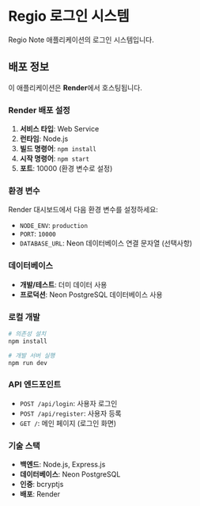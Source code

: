 # Regio 로그인 시스템

Regio Note 애플리케이션의 로그인 시스템입니다.

## 배포 정보

이 애플리케이션은 **Render**에서 호스팅됩니다.

### Render 배포 설정

1. **서비스 타입**: Web Service
2. **런타임**: Node.js
3. **빌드 명령어**: `npm install`
4. **시작 명령어**: `npm start`
5. **포트**: 10000 (환경 변수로 설정)

### 환경 변수

Render 대시보드에서 다음 환경 변수를 설정하세요:

- `NODE_ENV`: `production`
- `PORT`: `10000`
- `DATABASE_URL`: Neon 데이터베이스 연결 문자열 (선택사항)

### 데이터베이스

- **개발/테스트**: 더미 데이터 사용
- **프로덕션**: Neon PostgreSQL 데이터베이스 사용

### 로컬 개발

```bash
# 의존성 설치
npm install

# 개발 서버 실행
npm run dev
```

### API 엔드포인트

- `POST /api/login`: 사용자 로그인
- `POST /api/register`: 사용자 등록
- `GET /`: 메인 페이지 (로그인 화면)

### 기술 스택

- **백엔드**: Node.js, Express.js
- **데이터베이스**: Neon PostgreSQL
- **인증**: bcryptjs
- **배포**: Render 